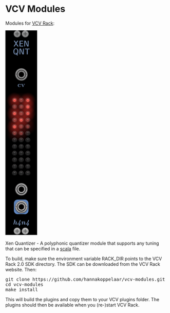 # VCV Modules
Modules for <a href="https://www.vcvrack.com">VCV Rack</a>:

![Xen Quantizer](img/xen-qnt.png)

Xen Quantizer - A polyphonic quantizer module that supports any tuning that can be specified in a <a href="https://huygens-fokker.org/scala/">scala</a> file.


To build, make sure the environment variable RACK_DIR points to the VCV Rack 2.0 SDK directory. The SDK can be downloaded from the VCV Rack website. Then:

<pre>
git clone https://github.com/hannakoppelaar/vcv-modules.git
cd vcv-modules
make install
</pre>

This will build the plugins and copy them to your VCV plugins folder. The plugins should then be available when you (re-)start VCV Rack.


